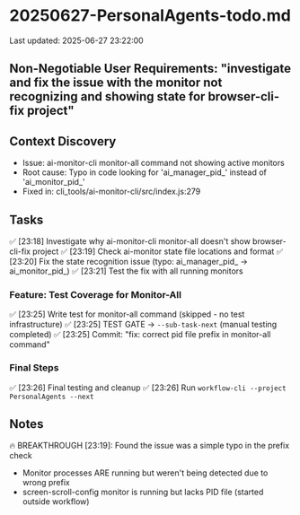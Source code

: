 # 20250627-PersonalAgents-todo.md
Last updated: 2025-06-27 23:22:00

## Non-Negotiable User Requirements: "investigate and fix the issue with the monitor not recognizing and showing state for browser-cli-fix project"

## Context Discovery
- Issue: ai-monitor-cli monitor-all command not showing active monitors
- Root cause: Typo in code looking for 'ai_manager_pid_' instead of 'ai_monitor_pid_'
- Fixed in: cli_tools/ai-monitor-cli/src/index.js:279

## Tasks
✅ [23:18] Investigate why ai-monitor-cli monitor-all doesn't show browser-cli-fix project
✅ [23:19] Check ai-monitor state file locations and format
✅ [23:20] Fix the state recognition issue (typo: ai_manager_pid_ → ai_monitor_pid_)
✅ [23:21] Test the fix with all running monitors

### Feature: Test Coverage for Monitor-All
✅ [23:25] Write test for monitor-all command (skipped - no test infrastructure)
✅ [23:25] TEST GATE → `--sub-task-next` (manual testing completed)
✅ [23:25] Commit: "fix: correct pid file prefix in monitor-all command"

### Final Steps
✅ [23:26] Final testing and cleanup
✅ [23:26] Run `workflow-cli --project PersonalAgents --next`

## Notes
🔥 BREAKTHROUGH [23:19]: Found the issue was a simple typo in the prefix check
- Monitor processes ARE running but weren't being detected due to wrong prefix
- screen-scroll-config monitor is running but lacks PID file (started outside workflow)
